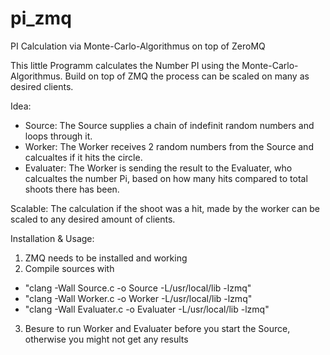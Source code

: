 pi_zmq
======

PI Calculation via Monte-Carlo-Algorithmus on top of ZeroMQ

This little Programm calculates the Number PI using the Monte-Carlo-Algorithmus.
Build on top of ZMQ the process can be scaled on many as desired clients.

Idea:
- Source: The Source supplies a chain of indefinit random numbers and loops through it.
- Worker: The Worker receives 2 random numbers from the Source and calcualtes if it hits the circle.
- Evaluater: The Worker is sending the result to the Evaluater, who calcualtes the number Pi, based on how many hits compared to total shoots there has been.

Scalable:
The calculation if the shoot was a hit, made by the worker can be scaled to any desired amount of clients.

Installation & Usage:

1. ZMQ needs to be installed and working
2. Compile sources with 
- "clang -Wall Source.c -o Source -L/usr/local/lib -lzmq"
- "clang -Wall Worker.c -o Worker -L/usr/local/lib -lzmq"
- "clang -Wall Evaluater.c -o Evaluater -L/usr/local/lib -lzmq"
3. Besure to run Worker and Evaluater before you start the Source, otherwise you might not get any results
